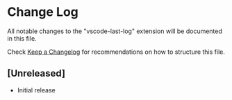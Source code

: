 # Change Log

All notable changes to the "vscode-last-log" extension will be documented in this file.

Check [Keep a Changelog](http://keepachangelog.com/) for recommendations on how to structure this file.

## [Unreleased]

- Initial release